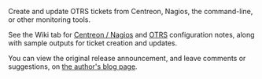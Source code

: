 Create and update OTRS tickets from Centreon, Nagios, the command-line, or other monitoring tools.

See the Wiki tab for <a href='https://code.google.com/p/otrs-ticket/wiki/CentreonNagios_Configuration'>Centreon / Nagios</a> and <a href='https://code.google.com/p/otrs-ticket/wiki/OTRS_Configuration'>OTRS</a> configuration notes, along with sample outputs for ticket creation and updates.

You can view the original release announcement, and leave comments or suggestions, on <a href='http://surniaulula.com/2012/10/24/create-and-update-otrs-tickets-from-the-command-line/'>the author's blog page</a>.

